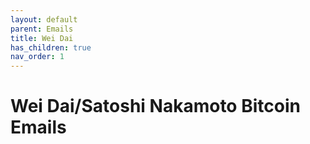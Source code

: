```yaml
---
layout: default
parent: Emails
title: Wei Dai
has_children: true
nav_order: 1
---
```


# Wei Dai/Satoshi Nakamoto Bitcoin Emails
